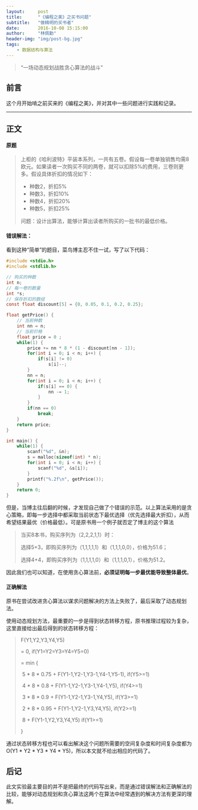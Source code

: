 ```yaml
---
layout:     post
title:      "《编程之美》之买书问题"
subtitle:   "做精明的买书者"
date:       2016-10-08 15:15:00
author:     "林佩勤"
header-img: "img/post-bg.jpg"
tags:
    - 数据结构与算法
---
```


> “一场动态规划战胜贪心算法的战斗”


## 前言

这个月开始啃之前买来的《编程之美》，并对其中一些问题进行实践和记录。

---

## 正文

#### 原题

> 上柜的《哈利波特》平装本系列，一共有五卷。假设每一卷单独销售均需8欧元。如果读者一次购买不同的两卷，就可以扣除5%的费用，三卷则更多。假设具体折扣的情况如下：
>
> - 种数2，折扣5%
> - 种数3，折扣10%
> - 种数4，折扣20%
> - 种数5，折扣25% 
>
> 问题：设计出算法，能够计算出读者所购买的一批书的最低价格。

#### 错误解法：

看到这种“简单”的题目，菜鸟博主忍不住一试，写了以下代码：

```c
#include <stdio.h>
#include <stdlib.h>

// 购买的种数
int n;
// 每一卷的数量
int *s;
// 保存折扣的数组
const float discount[5] = {0, 0.05, 0.1, 0.2, 0.25};

float getPrice() {
    // 当前种数
    int nn = n;
    // 当前价格
    float price = 0 ;
    while(1) {
        price += nn * 8 * (1 - discount[nn - 1]);
        for(int i = 0; i < n; i++) {
            if(s[i] != 0)
                s[i]--;
        }
        nn = n;
        for(int i = 0; i < n; i++) {
            if(s[i] == 0) {
                nn -= 1;
            }
        }
        if(nn == 0)
            break;
    }
    return price;
}

int main() {
    while(1) {
        scanf("%d", &n);
        s = malloc(sizeof(int) * n);
        for(int i = 0; i < n; i++) {
            scanf("%d", &s[i]);
        }
        printf("%.2f\n", getPrice());
    }
    return 0;
}
```

但是，当博主往后翻的时候，才发现自己做了个错误的示范。以上算法采用的是贪心策略，即每一步选择中都采取当前状态下最优选择（优先选择最大折扣），从而希望结果最优（价格最低）。可是原书用一个例子就否定了博主的这个算法

> 当买8本书，购买序列为（2,2,2,1,1）时：
>
> 选择5+3，即购买序列为（1,1,1,1,1）和（1,1,1,0,0），价格为51.6；
>
> 选择4+4，即购买序列为（1,1,1,1,0）和（1,1,1,0,1），价格为51.2。

因此我们也可以知道，在使用贪心算法前，**必须证明每一步最优能导致整体最优**。

#### 正确解法

原书在尝试改进贪心算法以谋求问题解决的方法上失败了，最后采取了动态规划法。

使用动态规划方法，最重要的一步是得到状态转移方程，原书推理过程较为复杂，这里直接给出最后得到的状态转移方程：

> F(Y1,Y2,Y3,Y4,Y5)
>
> = 0,                                                                                 if(Y1=Y2=Y3=Y4=Y5=0)
>
> = min {
>
> ​        5 * 8 * 0.75 + F(Y1-1,Y2-1,Y3-1,Y4-1,Y5-1),           if(Y5>=1)
>
> ​        4 * 8 * 0.8 + F(Y1-1,Y2-1,Y3-1,Y4-1,Y5),                if(Y4>=1)
>
> ​        3 * 8 * 0.9 + F(Y1-1,Y2-1,Y3-1,Y4,Y5),                   if(Y3>=1)
>
> ​        2 * 8 * 0.95 + F(Y1-1,Y2-1,Y3,Y4,Y5),                    if(Y2>=1)
>
> ​        8 + F(Y1-1,Y2,Y3,Y4,Y5)	                                        if(Y1>=1)
>
> } 

通过状态转移方程也可以看出解决这个问题所需要的空间复杂度和时间复杂度都为O(Y1 * Y2 * Y3 * Y4 * Y5)，所以本文就不给出相应的代码了。

## 后记

此文实验最主要目的并不是把最终的代码写出来，而是通过错误解法和正确解法的比较，能够对动态规划和贪心算法这两个在算法中经常遇到的解决方法有更深的理解。